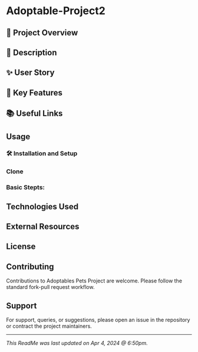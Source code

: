 # Adoptable-Project2

## 🌟 Project Overview

## 📝 Description 

## ✨ User Story 

## 🔗 Key Features

## 📚 Useful Links 

## Usage 

### 🛠️ Installation and Setup 

### Clone 

### Basic Stepts: 

## Technologies Used

## External Resources 

## License 

## Contributing 
Contributions to Adoptables Pets Project are welcome. Please follow the standard fork-pull request workflow. 

## Support 
For support, queries, or suggestions, please open an issue in the repository or contract the project maintainers. 

---

*This ReadMe was last updated on Apr 4, 2024 @ 6:50pm.*

